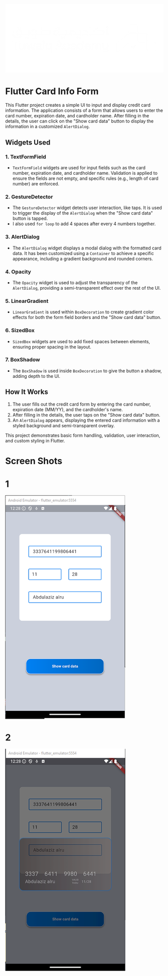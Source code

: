 ![My Image](./assets/ScreenShots/TuwaiqAcademy.png)

# Flutter Card Info Form

This Flutter project creates a simple UI to input and display credit card information. The application consists of a form that allows users to enter the card number, expiration date, and cardholder name. After filling in the details, the user can click on the "Show card data" button to display the information in a customized `AlertDialog`.

## Widgets Used

### 1. **TextFormField**

- `TextFormField` widgets are used for input fields such as the card number, expiration date, and cardholder name. Validation is applied to ensure the fields are not empty, and specific rules (e.g., length of card number) are enforced.

### 2. **GestureDetector**

- The `GestureDetector` widget detects user interaction, like taps. It is used to trigger the display of the `AlertDialog` when the "Show card data" button is tapped.
- I also used `for loop` to add 4 spaces after every 4 numbers together.

### 3. **AlertDialog**

- The `AlertDialog` widget displays a modal dialog with the formatted card data. It has been customized using a `Container` to achieve a specific appearance, including a gradient background and rounded corners.

### 4. **Opacity**

- The `Opacity` widget is used to adjust the transparency of the `AlertDialog`, providing a semi-transparent effect over the rest of the UI.

### 5. **LinearGradient**

- `LinearGradient` is used within `BoxDecoration` to create gradient color effects for both the form field borders and the "Show card data" button.

### 6. **SizedBox**

- `SizedBox` widgets are used to add fixed spaces between elements, ensuring proper spacing in the layout.

### 7. **BoxShadow**

- The `BoxShadow` is used inside `BoxDecoration` to give the button a shadow, adding depth to the UI.

## How It Works

1. The user fills out the credit card form by entering the card number, expiration date (MM/YY), and the cardholder's name.
2. After filling in the details, the user taps on the "Show card data" button.
3. An `AlertDialog` appears, displaying the entered card information with a styled background and semi-transparent overlay.

This project demonstrates basic form handling, validation, user interaction, and custom styling in Flutter.

# Screen Shots

# 1

![My Image](./assets/ScreenShots/pic1.png)

# 2

![My Image](./assets/ScreenShots/pic2.png)
